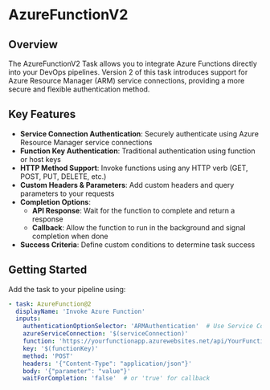#  AzureFunctionV2 

## Overview

The AzureFunctionV2 Task allows you to integrate Azure Functions directly into your DevOps pipelines. Version 2 of this task introduces support for Azure Resource Manager (ARM) service connections, providing a more secure and flexible authentication method.

## Key Features

- **Service Connection Authentication**: Securely authenticate using Azure Resource Manager service connections
- **Function Key Authentication**: Traditional authentication using function or host keys
- **HTTP Method Support**: Invoke functions using any HTTP verb (GET, POST, PUT, DELETE, etc.)
- **Custom Headers & Parameters**: Add custom headers and query parameters to your requests
- **Completion Options**: 
  - **API Response**: Wait for the function to complete and return a response
  - **Callback**: Allow the function to run in the background and signal completion when done
- **Success Criteria**: Define custom conditions to determine task success

## Getting Started

Add the task to your pipeline using:

```yaml
- task: AzureFunction@2
  displayName: 'Invoke Azure Function'
  inputs:
    authenticationOptionSelector: 'ARMAuthentication'  # Use Service Connection
    azureServiceConnection: '$(serviceConnection)'
    function: 'https://yourfunctionapp.azurewebsites.net/api/YourFunction'
    key: '$(functionKey)'
    method: 'POST'
    headers: '{"Content-Type": "application/json"}'
    body: '{"parameter": "value"}'
    waitForCompletion: 'false'  # or 'true' for callback
```
